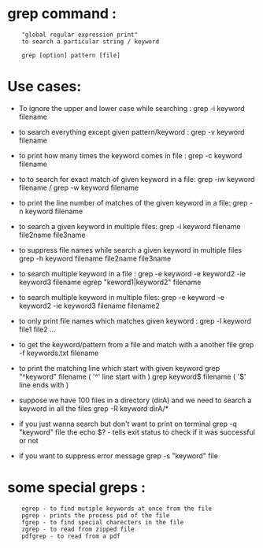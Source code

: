 # grep command :
        "global regular expression print"
        to search a particular string / keyword
        
        grep [option] pattern [file]
        
        
# Use cases:
- To ignore the upper and lower case while searching :
        grep -i keyword filename
        
- to search everything except given pattern/keyword :
        grep -v keyword filename  
        
- to print how many times the keyword comes in file :
        grep -c keyword filename
        
- to to search for exact match of given keyword in a file:
        grep -iw keyword filename / grep -w keyword filename
        
- to print the line number of matches of the given keyword in a file:
        grep -n keyword filename
        
- to search a given keyword in multiple files:
        grep -i keyword filename file2name file3name
        
- to suppress file names while search a given keyword in multiple files
        grep -h keyword filename file2name file3name
        
- to search multiple keyword in a file :
        grep -e keyword -e keyword2 -ie keyword3 filename
        egrep "keword1|keyword2" filename
        
- to search multiple keyword in multiple files: 
        grep -e keyword -e keyword2 -ie keyword3 filename filename2
        
- to only print file names which matches given keyword :
        grep -l keyword file1 file2 ...
        
- to get the keyword/pattern from a file and match with a another file
        grep -f keywords.txt filename
        
-  to print the matching line which start with given keyword
        grep "^keyword" filename ( '^' line start with )
        grep keyword$ filename ( '$' line ends with )
        
- suppose we have 100 files in a directory (dirA) and we need to search a keyword in all the files 
        grep -R keyword dirA/*
- if you just wanna search but don't want to print on terminal 
        grep -q "keyword" file 
        the echo $? - tells exit status to check if it was successful or not
- if you want to suppress error message
        grep -s "keyword" file 
        
        
        
# some special greps :
        egrep - to find mutiple keywords at once from the file
        pgrep - prints the process pid of the file
        fgrep - to find special charecters in the file
        zgrep - to read from zipped file
        pdfgrep - to read from a pdf
